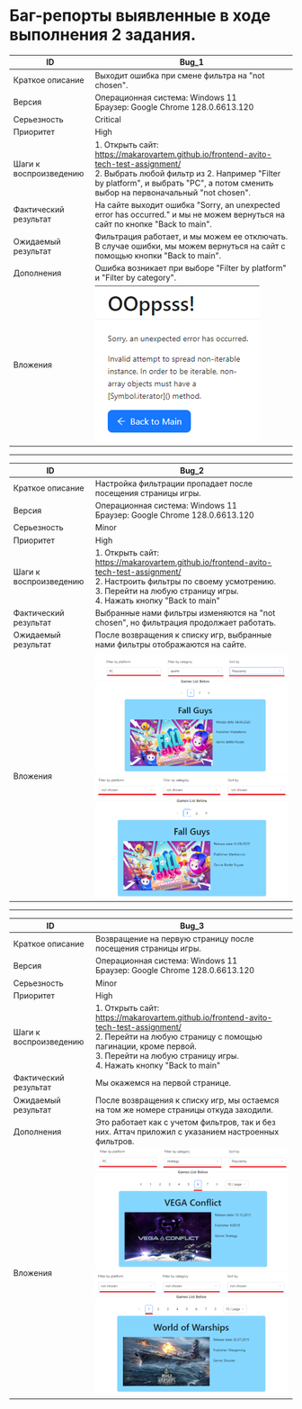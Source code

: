 # Баг-репорты выявленные в ходе выполнения 2 задания.
| ID      | Bug_1                                            |
|---------|--------------------------------------------------|
| Краткое описание | Выходит ошибка при смене фильтра на "not chosen". |
| Версия  | Операционная система: Windows 11<br> Браузер: Google Chrome 128.0.6613.120 |
| Серьезность | Critical  |
| Приоритет  | High  |
| Шаги к воспроизведению | 1. Открыть сайт: https://makarovartem.github.io/frontend-avito-tech-test-assignment/ <br> 2. Выбрать любой фильтр из 2. Например "Filter by platform", и выбрать "PC", а потом сменить выбор на первоначальный "not chosen". |
| Фактический результат | На сайте выходит ошибка "Sorry, an unexpected error has occurred." и мы не можем вернуться на сайт по кнопке "Back to main". |
| Ожидаемый результат | Фильтрация работает, и мы можем ее отключать. В случае ошибки, мы можем вернуться на сайт с помощью кнопки "Back to main". |
| Дополнения | Ошибка возникает при выборе "Filter by platform" и "Filter by category". |
| Вложения | ![Image Alt](https://github.com/tatBulat/Avito_Internships/blob/master/Attachment/bug_1.png) |
***
| ID      | Bug_2                                            |
|---------|--------------------------------------------------|
| Краткое описание | Настройка фильтрации пропадает после посещения страницы игры. |
| Версия  | Операционная система: Windows 11<br> Браузер: Google Chrome 128.0.6613.120 |
| Серьезность | Minor  |
| Приоритет  | High  |
| Шаги к воспроизведению | 1. Открыть сайт: https://makarovartem.github.io/frontend-avito-tech-test-assignment/ <br> 2. Настроить фильтры по своему усмотрению. <br> 3. Перейти на любую страницу игры. <br> 4. Нажать кнопку "Back to main" |
| Фактический результат | Выбранные нами фильтры изменяются на "not chosen", но фильтрация продолжает работать. |
| Ожидаемый результат | После возвращения к списку игр, выбранные нами фильтры отображаются на сайте. |
| Вложения | ![Image Alt](https://github.com/tatBulat/Avito_Internships/blob/master/Attachment/bug_2.png) <br> ![Image Alt](https://github.com/tatBulat/Avito_Internships/blob/master/Attachment/bug_3.png)|
***
| ID      | Bug_3                                            |
|---------|--------------------------------------------------|
| Краткое описание | Возвращение на первую страницу после посещения страницы игры. |
| Версия  | Операционная система: Windows 11<br> Браузер: Google Chrome 128.0.6613.120 |
| Серьезность | Minor  |
| Приоритет  | High  |
| Шаги к воспроизведению | 1. Открыть сайт: https://makarovartem.github.io/frontend-avito-tech-test-assignment/ <br> 2. Перейти на любую страницу с помощью пагинации, кроме первой. <br> 3. Перейти на любую страницу игры. <br> 4. Нажать кнопку "Back to main" |
| Фактический результат | Мы окажемся на первой странице. |
| Ожидаемый результат | После возвращения к списку игр, мы остаемся на том же номере страницы откуда заходили. |
| Дополнения | Это работает как с учетом фильтров, так и без них. Аттач приложил с указанием настроенных фильтров. |
| Вложения | ![Image Alt](https://github.com/tatBulat/Avito_Internships/blob/master/Attachment/bug_4.png) <br> ![Image Alt](https://github.com/tatBulat/Avito_Internships/blob/master/Attachment/bug_5.png)|
